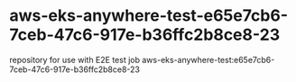 # aws-eks-anywhere-test-e65e7cb6-7ceb-47c6-917e-b36ffc2b8ce8-23
repository for use with E2E test job aws-eks-anywhere-test:e65e7cb6-7ceb-47c6-917e-b36ffc2b8ce8-23
